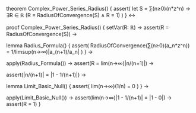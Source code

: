 theorem Complex_Power_Series_Radius() {
  assert(
    let S = ∑(n≥0)(n*z^n) →
    ∃R ∈ ℝ (R = RadiusOfConvergence(S) ∧ R = 1)
  )
} ↔

proof Complex_Power_Series_Radius() {
  setVar(R: ℝ) →
  assert(R = RadiusOfConvergence(S)) →
  
  lemma Radius_Formula() {
    assert(
      RadiusOfConvergence(∑(n≥0)(a_n*z^n)) = 
      1/limsup(n→∞)|a_(n+1)/a_n|
    )
  } →
  
  apply(Radius_Formula()) →
  assert(R = lim(n→∞)|n/(n+1)|) →
  
  assert(|n/(n+1)| = |1 - 1/(n+1)|) →
  
  lemma Limit_Basic_Null() {
    assert(
      lim(n→∞)(1/n) = 0
    )
  } →
  
  apply(Limit_Basic_Null()) →
  assert(lim(n→∞)|1 - 1/(n+1)| = |1 - 0|) →
  assert(R = 1) 
}